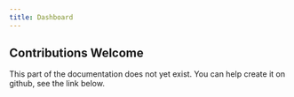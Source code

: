 ```yaml
---
title: Dashboard
---
```


## Contributions Welcome

This part of the documentation does not yet exist. You can help create it on github, see the link below.
